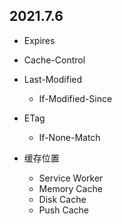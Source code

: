 ## 2021.7.6

- Expires
- Cache-Control
- Last-Modified
  - If-Modified-Since
- ETag
  - If-None-Match

- 缓存位置
  - Service Worker
  - Memory Cache
  - Disk Cache
  - Push Cache